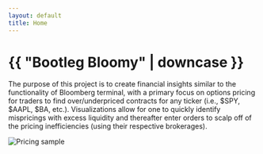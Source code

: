 ```yaml
---
layout: default
title: Home
---
```

<h1>{{ "Bootleg Bloomy" | downcase }}</h1>

The purpose of this project is to create financial insights similar to the functionality of Bloomberg terminal, with a primary focus on options pricing for traders to find over/underpriced contracts for any ticker (i.e., $SPY, $AAPL, $BA, etc.). Visualizations allow for one to quickly identify mispricings with excess liquidity and thereafter enter orders to scalp off of the pricing inefficiencies (using their respective brokerages).

![Pricing sample](/assets/screenshot.jpg)

